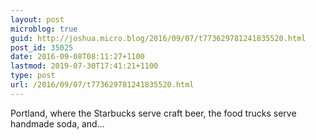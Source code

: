 ```yaml
---
layout: post
microblog: true
guid: http://joshua.micro.blog/2016/09/07/t773629781241835520.html
post_id: 35025
date: 2016-09-08T08:11:27+1100
lastmod: 2019-07-30T17:41:21+1100
type: post
url: /2016/09/07/t773629781241835520.html
---
```

Portland, where the Starbucks serve craft beer, the food trucks serve handmade soda, and...
